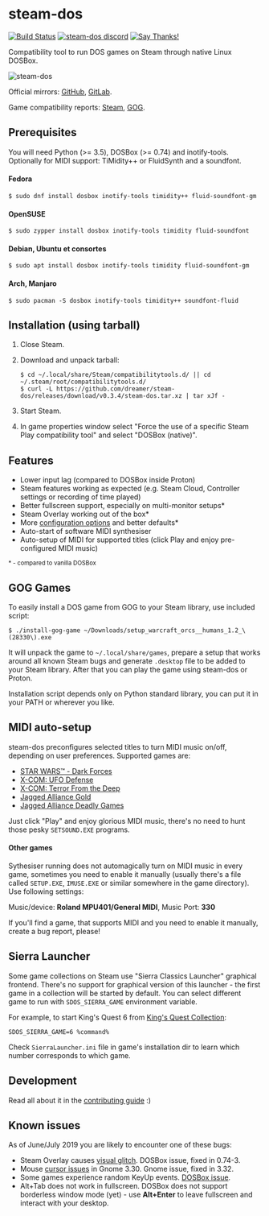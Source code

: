 # steam-dos

[![Build Status](https://travis-ci.com/dreamer/steam-dos.svg?branch=master)](https://travis-ci.com/dreamer/steam-dos)
[![steam-dos discord](https://img.shields.io/discord/514567252864008206.svg?label=discord)](https://discord.gg/8mFhUPX)
[![Say Thanks!](https://img.shields.io/badge/Say%20Thanks-!-1EAEDB.svg)](https://saythanks.io/to/dreamer)

Compatibility tool to run DOS games on Steam through native Linux DOSBox.

![steam-dos](https://user-images.githubusercontent.com/3967/57303584-f448b600-70dd-11e9-91f9-e7f45a8157f5.png)

Official mirrors:
[GitHub](https://github.com/dreamer/steam-dos),
[GitLab](https://gitlab.com/dreamer-tan/steam-dos).

Game compatibility reports:
[Steam](https://github.com/dreamer/steam-dos/wiki/Compatibility-reports-(Steam)),
[GOG](https://github.com/dreamer/steam-dos/wiki/Compatibility-reports-(GOG)).

## Prerequisites

You will need Python (>= 3.5), DOSBox (>= 0.74) and inotify-tools.
Optionally for MIDI support: TiMidity++ or FluidSynth and a soundfont.

#### Fedora

    $ sudo dnf install dosbox inotify-tools timidity++ fluid-soundfont-gm

#### OpenSUSE

    $ sudo zypper install dosbox inotify-tools timidity fluid-soundfont

#### Debian, Ubuntu et consortes

    $ sudo apt install dosbox inotify-tools timidity fluid-soundfont-gm

#### Arch, Manjaro

    $ sudo pacman -S dosbox inotify-tools timidity++ soundfont-fluid


## Installation (using tarball)

1. Close Steam.
2. Download and unpack tarball:

       $ cd ~/.local/share/Steam/compatibilitytools.d/ || cd ~/.steam/root/compatibilitytools.d/
       $ curl -L https://github.com/dreamer/steam-dos/releases/download/v0.3.4/steam-dos.tar.xz | tar xJf -

3. Start Steam.
4. In game properties window select "Force the use of a specific Steam Play
   compatibility tool" and select "DOSBox (native)".


## Features

* Lower input lag (compared to DOSBox inside Proton)
* Steam features working as expected (e.g. Steam Cloud, Controller settings or recording of time played)
* Better fullscreen support, especially on multi-monitor setups\*
* Steam Overlay working out of the box\*
* More [configuration options](wiki/Configuration) and better defaults\*
* Auto-start of software MIDI synthesiser
* Auto-setup of MIDI for supported titles (click Play and enjoy pre-configured MIDI music)

<sub>\* - compared to vanilla DOSBox</sub>


## GOG Games

To easily install a DOS game from GOG to your Steam library, use included script:

    $ ./install-gog-game ~/Downloads/setup_warcraft_orcs__humans_1.2_\(28330\).exe

It will unpack the game to `~/.local/share/games`, prepare a setup that works around all
known Steam bugs and generate `.desktop` file to be added to your Steam library. After
that you can play the game using steam-dos or Proton.

Installation script depends only on Python standard library, you can put it in your
PATH or wherever you like.


## MIDI auto-setup

steam-dos preconfigures selected titles to turn MIDI music on/off, depending on user
preferences. Supported games are:

* [STAR WARS™ - Dark Forces](https://store.steampowered.com/app/32400/)
* [X-COM: UFO Defense](https://store.steampowered.com/app/7760/)
* [X-COM: Terror From the Deep](https://store.steampowered.com/app/7650/)
* [Jagged Alliance Gold](https://store.steampowered.com/app/283270/)
* [Jagged Alliance Deadly Games](https://store.steampowered.com/app/283270/)

Just click "Play" and enjoy glorious MIDI music, there's no need to hunt those
pesky `SETSOUND.EXE` programs.

#### Other games

Sythesiser running does not automagically turn on MIDI music in every game,
sometimes you need to enable it manually (usually there's a file called `SETUP.EXE`,
`IMUSE.EXE` or similar somewhere in the game directory). Use following settings:

Music/device: **Roland MPU401/General MIDI**, Music Port: **330**

If you'll find a game, that supports MIDI and you need to enable it manually,
create a bug report, please!


## Sierra Launcher

Some game collections on Steam use "Sierra Classics Launcher" graphical frontend.
There's no support for graphical version of this launcher - the first game in a collection
will be started by default. You can select different game to run with `SDOS_SIERRA_GAME`
environment variable.

For example, to start King's Quest 6 from
[King's Quest Collection](https://store.steampowered.com/app/10100/):

    SDOS_SIERRA_GAME=6 %command%

Check `SierraLauncher.ini` file in game's installation dir to learn which number
corresponds to which game.

## Development

Read all about it in the [contributing guide](https://github.com/dreamer/steam-dos/blob/master/CONTRIBUTING.md) :)

## Known issues

As of June/July 2019 you are likely to encounter one of these bugs:

* Steam Overlay causes [visual glitch](https://github.com/dreamer/steam-dos/issues/8). DOSBox issue, fixed in 0.74-3.
* Mouse [cursor issues](https://github.com/dreamer/steam-dos/issues/7) in Gnome 3.30. Gnome issue, fixed in 3.32.
* Some games experience random KeyUp events. [DOSBox issue](https://www.vogons.org/viewtopic.php?f=31&t=66491).
* Alt+Tab does not work in fullscreen. DOSBox does not support borderless window mode (yet) - use **Alt+Enter** to leave fullscreen and interact with your desktop.
